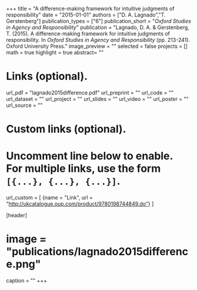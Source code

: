+++
title = "A difference-making framework for intuitive judgments of responsibility"
date = "2015-01-01"
authors = ["D. A. Lagnado","T. Gerstenberg"]
publication_types = ["6"]
publication_short = "_Oxford Studies in Agency and Responsibility_"
publication = "Lagnado, D. A. & Gerstenberg, T. (2015). A difference-making framework for intuitive judgments of responsibility. In _Oxford Studies in Agency and Responsibility_ (pp. 213-241). Oxford University Press."
image_preview = ""
selected = false
projects = []
math = true
highlight = true
abstract= ""

# Links (optional).
url_pdf = "lagnado2015difference.pdf"
url_preprint = ""
url_code = ""
url_dataset = ""
url_project = ""
url_slides = ""
url_video = ""
url_poster = ""
url_source = ""

# Custom links (optional).
#   Uncomment line below to enable. For multiple links, use the form `[{...}, {...}, {...}]`.
url_custom = [
{name = "Link", url = "http://ukcatalogue.oup.com/product/9780198744849.do"}
]

[header]
# image = "publications/lagnado2015difference.png"
caption = ""
+++